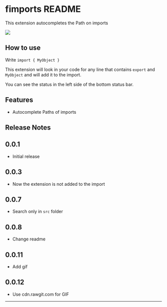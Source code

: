 # fimports README

This extension autocompletes the Path on imports

![](https://cdn.rawgit.com/kidandcat/fimports/master/images/fimports.gif)

## How to use

Write `import { MyObject }`

This extension will look in your code for any line that contains `export` and `MyObject` and will add it to the import.

You can see the status in the left side of the bottom status bar.

## Features

* Autocomplete Paths of imports

## Release Notes

## 0.0.1

* Initial release

## 0.0.3

* Now the extension is not added to the import

## 0.0.7

* Search only in `src` folder

## 0.0.8

* Change readme

## 0.0.11

* Add gif

## 0.0.12

* Use cdn.rawgit.com for GIF

---

